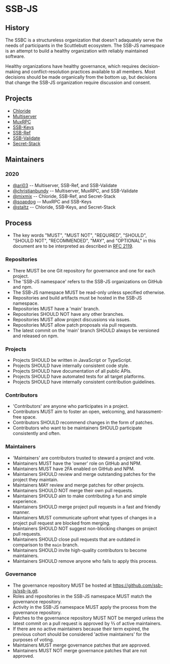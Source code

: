 # SSB-JS

## History

The SSBC is a structureless organization that doesn't adaquately serve the needs
of participants in the Scuttlebutt ecosystem. The SSB-JS namespace is an attempt
to build a healthy organization with reliably maintained software.

Healthy organizations have healthy governance, which requires decision-making
and conflict-resolution practices available to all members. Most decisions
should be made organically from the bottom up, but decisions that change the
SSB-JS organization require discussion and consent.

## Projects

- [Chloride](https://github.com/ssb-js/chloride)
- [Multiserver](https://github.com/ssb-js/multiserver)
- [MuxRPC](https://github.com/ssb-js/muxrpc)
- [SSB-Keys](https://github.com/ssb-js/ssb-keys)
- [SSB-Ref](https://github.com/ssb-js/ssb-ref)
- [SSB-Validate](https://github.com/ssb-js/ssb-validate)
- [Secret-Stack](https://github.com/ssb-js/secret-stack)

## Maintainers

### 2020

- [@arj03](https://github.com/arj03) -- Multiserver, SSB-Ref, and SSB-Validate
- [@christianbundy](https://github.com/christianbundy) -- Multiserver, MuxRPC, and SSB-Validate
- [@mixmix](https://github.com/mixmix) -- Chloride, SSB-Ref, and Secret-Stack
- [@soapdog](https://github.com/soapdog) -- MuxRPC and SSB-Keys
- [@staltz](https://github.com/staltz) -- Chloride, SSB-Keys, and Secret-Stack

## Process

- The key words "MUST", "MUST NOT", "REQUIRED", "SHOULD", "SHOULD NOT", "RECOMMENDED",  "MAY", and "OPTIONAL" in this document are to be interpreted as described in [RFC 2119](https://tools.ietf.org/html/rfc2119).

### Repositories

- There MUST be one Git repository for governance and one for each project.
- The 'SSB-JS namespace' refers to the SSB-JS organizations on GitHub and npm.
- The SSB-JS namespace MUST be read-only unless specified otherwise.
- Repositories and build artifacts must be hosted in the SSB-JS namespace.
- Repositories MUST have a 'main' branch.
- Repositories SHOULD NOT have any other branches.
- Repositories MUST allow project discussions via issues.
- Repositories MUST allow patch proposals via pull requests.
- The latest commit on the 'main' branch SHOULD always be versioned and released on npm.

### Projects

- Projects SHOULD be written in JavaScript or TypeScript.
- Projects SHOULD have internally consistent code style.
- Projects SHOULD have documentation of all public APIs.
- Projects SHOULD have automated tests for all target platforms.
- Projects SHOULD have internally consistent contribution guidelines.

### Contributors

- 'Contributors' are anyone who participates in a project.
- Contributors MUST aim to foster an open, welcoming, and harassment-free space.
- Contributors SHOULD recommend changes in the form of patches.
- Contributors who want to be maintainers SHOULD participate consistently and often.

### Maintainers

- 'Maintainers' are contributors trusted to steward a project and vote.
- Maintainers MUST have the 'owner' role on GitHub and NPM.
- Maintainers MUST have 2FA enabled on GitHub and NPM.
- Maintainers SHOULD review and merge outstanding patches for the project they maintain.
- Maintainers MAY review and merge patches for other projects.
- Maintainers SHOULD NOT merge their own pull requests.
- Maintainers SHOULD aim to make contributing a fun and simple experience.
- Maintainers SHOULD merge project pull requests in a fast and friendly manner.
- Maintainers MUST communicate upfront what types of changes in a project pull request are blocked from merging.
- Maintainers SHOULD NOT suggest non-blocking changes on project pull requests.
- Maintainers SHOULD close pull requests that are outdated in comparison to the `main` branch.
- Maintainers SHOULD invite high-quality contributors to become maintainers.
- Maintainers SHOULD remove anyone who fails to apply this process.

### Governance

- The governance repository MUST be hosted at <https://github.com/ssb-js/ssb-js.git>.
- Roles and repositories in the SSB-JS namespace MUST match the governance repository.
- Activity in the SSB-JS namespace MUST apply the process from the governance repository.
- Patches to the governance repository MUST NOT be merged unless the latest commit on a pull request is approved by ⅔ of active maintainers.
- If there are no active maintainers because their term expired, the previous cohort should be considered 'active maintainers' for the purposes of voting.
- Maintainers MUST merge governance patches that are approved.
- Maintainers MUST NOT merge governance patches that are not approved.
